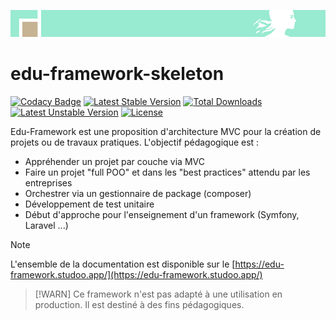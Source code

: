 ![separe](https://github.com/studoo-app/.github/blob/main/profile/studoo-banner-logo.png)
# edu-framework-skeleton
[![Codacy Badge](https://app.codacy.com/project/badge/Grade/a15f20cbdf2743618efe54e2db39f605)](https://app.codacy.com/gh/studoo-app/edu-framework/dashboard?utm_source=gh&utm_medium=referral&utm_content=&utm_campaign=Badge_grade)
[![Latest Stable Version](https://poser.pugx.org/studoo/edu-framework/v)](//packagist.org/packages/studoo/edu-framework)
[![Total Downloads](https://poser.pugx.org/studoo/edu-framework/downloads)](//packagist.org/packages/studoo/edu-framework)
[![Latest Unstable Version](https://poser.pugx.org/studoo/edu-framework/v/unstable)](//packagist.org/packages/edu-framework)
[![License](https://poser.pugx.org/studoo/edu-framework/license)](//packagist.org/packages/studoo/edu-framework)

Edu-Framework est une proposition d'architecture MVC pour la création de projets ou de travaux pratiques. L'objectif pédagogique est :
- Appréhender un projet par couche via MVC
- Faire un projet "full POO" et dans les "best practices" attendu par les entreprises
- Orchestrer via un gestionnaire de package (composer)
- Développement de test unitaire
- Début d'approche pour l'enseignement d'un framework (Symfony, Laravel ...)

> [!NOTE]
> L'ensemble de la documentation est disponible sur le [https://edu-framework.studoo.app/](https://edu-framework.studoo.app/)

> [!WARN]
> Ce framework n'est pas adapté à une utilisation en production. Il est destiné à des fins pédagogiques.
